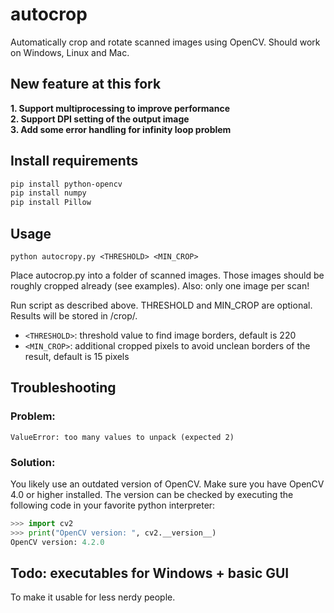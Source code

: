 # autocrop
Automatically crop and rotate scanned images using OpenCV.
Should work on Windows, Linux and Mac.

## New feature at this fork
**1. Support multiprocessing to improve performance**  
**2. Support DPI setting of the output image**  
**3. Add some error handling for infinity loop problem**  

## Install requirements

```bash
pip install python-opencv
pip install numpy
pip install Pillow
```

## Usage

`python autocropy.py <THRESHOLD> <MIN_CROP>`

Place autocrop.py into a folder of scanned images. Those images should be roughly cropped already (see examples). 
Also: only one image per scan!

Run script as described above. THRESHOLD and MIN_CROP are optional. Results will be stored in /crop/.

- `<THRESHOLD>`: threshold value to find image borders, default is 220
- `<MIN_CROP>`: additional cropped pixels to avoid unclean borders of the result, default is 15 pixels

## Troubleshooting

### Problem:
`ValueError: too many values to unpack (expected 2)`
### Solution:
You likely use an outdated version of OpenCV. Make sure you have OpenCV 4.0 or higher installed. The version can be checked by executing the following code in your favorite python interpreter:

```python
>>> import cv2
>>> print("OpenCV version: ", cv2.__version__)
OpenCV version: 4.2.0
```

## Todo: executables for Windows + basic GUI
To make it usable for less nerdy people.
